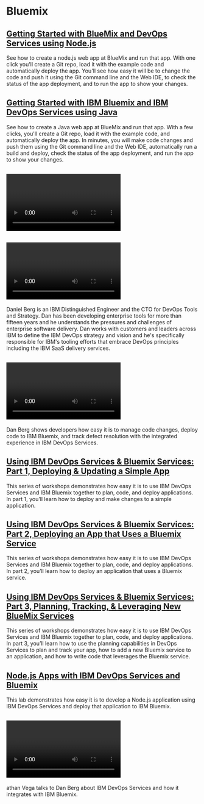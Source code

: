 # Bluemix

## <Tutorial> [Getting Started with BlueMix and DevOps Services using Node.js](/tutorials/jazzeditor)
See how to create a node.js web app at BlueMix and run that app. 
With one click you'll create a Git repo, 
load it with the example code and automatically deploy 
the app. You'll see how easy it will be to change 
the code and push it using the Git command line and the 
Web IDE, to check the status of the app deployment, and 
to run the app to show your changes.


## <Tutorial> [Getting Started with IBM Bluemix and IBM DevOps Services using Java](/tutorials/jazzeditorjava)
See how to create a Java web app at BlueMix and run that app. With a 
few clicks, you'll create a Git repo, load it with the example code, and automatically deploy
 the app. In minutes, you will make code changes and push them using the Git command line and 
 the Web IDE, automatically run a build and deploy, check the status of the app deployment, 
 and run the app to show your changes.
 
 ## <Video tutorials> coming soon! currently unlisted 
 
##  <Video> IBM Codename: BlueMix DevOps Services for Rapid Software Delivery (Cloud Foundry Summit 2014) (5:14 min)](https://www.youtube.com/watch?v=fkHSYJJ6KVs)
Daniel Berg is an IBM Distinguished Engineer and the CTO for DevOps Tools and Strategy. Dan has been 
developing enterprise tools for more than fifteen years and he understands the pressures and challenges 
of enterprise software delivery. Dan works with customers and leaders across IBM to define the IBM 
DevOps strategy and vision and he's specifically responsible for IBM's tooling efforts that embrace 
DevOps principles including the IBM SaaS delivery services.

 ## <Video>   [Dan Berg demonstrates the IBM DevOps Services and Bluemix integration](https://www.youtube.com/watch?v=EHng3L2JScU

Dan Berg shows developers how easy it is to manage code changes, deploy code to IBM Bluemix, 
and track defect resolution with the integrated experience in IBM DevOps Services. 

 ## <Workshop>   [Using IBM DevOps Services & Bluemix Services: Part 1, Deploying & Updating a Simple App](https://developer.ibm.com/bluemix/docs/workshops/adding-using-bluemix-services-leveraging-ibm-devops-services/)
 This series of workshops demonstrates how easy it is to use IBM DevOps Services and IBM Bluemix together to plan, code, and deploy applications.  
 In part 1, you’ll learn how to deploy and make changes to a simple application.  
 
 
 ## <Workshop> [Using IBM DevOps Services & Bluemix Services: Part 2, Deploying an App that Uses a Bluemix Service](https://developer.ibm.com/bluemix/docs/workshops/using-ibm-devops-services-bluemix-services-part-2-deploying-app-uses-bluemix-service/)
 This series of workshops demonstrates how easy it is to use IBM DevOps Services and IBM Bluemix together to plan, code, and deploy applications.   
 In part 2, you’ll learn how to deploy an application that uses a Bluemix service. 
 
 
## <Workshop> [Using IBM DevOps Services & Bluemix Services: Part 3, Planning, Tracking, & Leveraging New BlueMix Services](https://developer.ibm.com/bluemix/docs/workshops/using-ibm-devops-services-bluemix-services-part-3-planning-tracking-leveraging-new-bluemix-services/)
 This series of workshops demonstrates how easy it is to use IBM DevOps Services and IBM Bluemix together to plan, code, and deploy applications.  
 In part 3, you’ll learn how to use the planning 
 capabilities in DevOps Services to plan and track your app, how to add a new Bluemix service to an application, and how to write code that leverages the Bluemix service.
 
 ## <Workshop> [Node.js Apps with IBM DevOps Services and Bluemix](https://developer.ibm.com/bluemix/docs/workshops/node-js-apps-ibm-devops-services-powered-jazzhub-ibm-codename-bluemix/)
 This lab demonstrates how easy it is to develop a Node.js application using IBM DevOps Services and deploy that application to IBM Bluemix.
 
## <Video> [Introducing IBM DevOps Services and how it integrated with BlueMix](https://www.youtube.com/watch?v=b2mM_Wwp_4c)
athan Vega talks to Dan Berg about IBM DevOps Services and how it integrates with IBM Bluemix.

